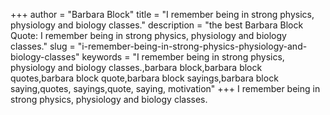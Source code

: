 +++
author = "Barbara Block"
title = "I remember being in strong physics, physiology and biology classes."
description = "the best Barbara Block Quote: I remember being in strong physics, physiology and biology classes."
slug = "i-remember-being-in-strong-physics-physiology-and-biology-classes"
keywords = "I remember being in strong physics, physiology and biology classes.,barbara block,barbara block quotes,barbara block quote,barbara block sayings,barbara block saying,quotes, sayings,quote, saying, motivation"
+++
I remember being in strong physics, physiology and biology classes.
